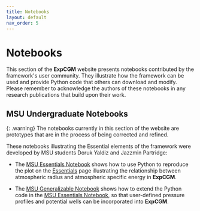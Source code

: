 ```yaml
---
title: Notebooks
layout: default
nav_order: 5
---
```


# Notebooks

This section of the **ExpCGM** website presents notebooks contributed by the framework's user community. They illustrate how the framework can be used and provide Python code that others can download and modify. Please remember to acknowledge the authors of these notebooks in any research publications that build upon their work.

## MSU Undergraduate Notebooks

{: .warning}
The notebooks currently in this section of the website are prototypes that are in the process of being corrected and refined.

These notebooks illustrating the Essential elements of the framework were developed by MSU students Doruk Yaldiz and Jazzmin Partridge:

* The [MSU Essentials Notebook](/ExpCGM/notebooks/MSUEssentials) shows how to use Python to reproduce the plot on the [Essentials](/ExpCGM/descriptions/Essentials) page illustrating the relationship between atmospheric radius and atmospheric specific energy in **ExpCGM**.

* The [MSU Generalizable Notebook](/ExpCGM/notebooks/MSUGeneralizable) shows how to extend the Python code in the [MSU Essentials Notebook](/ExpCGM/notebooks/MSUEssentials), so that user-defined pressure profiles and potential wells can be incorporated into **ExpCGM**.


